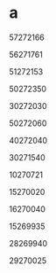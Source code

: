 # a

57272166

56271761

51272153

50272350

30272030

50272060

40272040

30271540

10270721

15270020

16270040

15269935

28269940

29270025
